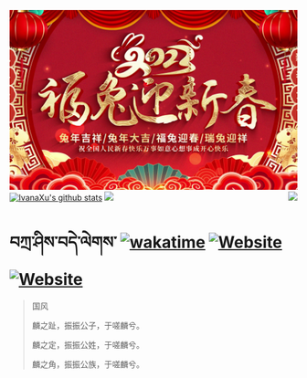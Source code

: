 ![](./Source/5eecf35f693f168adc0bc5ad06da35ad.jpg)[![IvanaXu's github stats](https://github-readme-stats.vercel.app/api?username=IvanaXu&theme=codeSTACKr)](https://github.com/anuraghazra/github-readme-stats)
<img align="right" src="https://github-readme-stats.vercel.app/api/top-langs/?username=IvanaXu&langs_count=8&theme=codeSTACKr" />
<img src="https://github-readme-stats.vercel.app/api/wakatime?username=IvanaXu&layout=compact&langs_count=8&theme=codeSTACKr&custom_title=Programming&nbsp;Times&nbsp;(Since&nbsp;Jul.29.2021)" />
# བཀྲ་ཤིས་བདེ་ལེགས་	[![wakatime](https://wakatime.com/badge/user/5043ee4a-e361-4607-9d47-d557f2005d05.svg)](https://wakatime.com/@5043ee4a-e361-4607-9d47-d557f2005d05)	[![Website](https://img.shields.io/website?label=tianchi&up_color=orange&up_message=IvanaXu&url=https%3A%2F%2Fshields.io)](https://tianchi.aliyun.com/home/science/scienceDetail?userId=1095279182618)	[![Website](https://img.shields.io/website?label=yuque&up_color=green&up_message=IvanaXu&url=https%3A%2F%2Fshields.io)](https://www.yuque.com/ivanaxu)
> 国风
> 
> 麟之趾，振振公子，于嗟麟兮。
> 
> 麟之定，振振公姓，于嗟麟兮。
> 
> 麟之角，振振公族，于嗟麟兮。
>